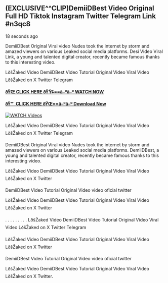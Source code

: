 ## (EXCLUSIVE^^CLIP)DemiiDBest Video Original Full HD Tiktok Instagram Twitter Telegram Link #n3qc8

18 seconds ago

DemiiDBest Original Viral video Nudes took the internet by storm and amazed viewers on various Leaked social media platforms. Desi Video Viral Link, a young and talented digital creator, recently became famous thanks to this interesting video.

LðšŽaked Video DemiiDBest Video Tutorial Original Video Viral Video LðšŽaked on X Twitter Telegram

**[ðŸŒ CLICK HERE ðŸŸ¢==â–ºâ–º WATCH NOW](https://clips-mediaa.blogspot.com/2025/02/video-viral-download.html)**

**[ðŸ”´ CLICK HERE ðŸŒ==â–ºâ–º Download Now](https://clips-mediaa.blogspot.com/2025/02/video-viral-download.html)**

[![WATCH Videos](https://i.imgur.com/dJHk4Zq.gif)](https://clips-mediaa.blogspot.com/2025/02/video-viral-download.html)

LðšŽaked Video DemiiDBest Video Tutorial Original Video Viral Video LðšŽaked on X Twitter Telegram

DemiiDBest Original Viral video Nudes took the internet by storm and amazed viewers on various Leaked social media platforms. DemiiDBest, a young and talented digital creator, recently became famous thanks to this interesting video.

LðšŽaked Video DemiiDBest Video Tutorial Original Video Viral Video LðšŽaked on X Twitter

DemiiDBest Video Tutorial Original Video video oficial twitter

LðšŽaked Video DemiiDBest Video Tutorial Original Video Viral Video LðšŽaked on X Twitter

. . . . . . . . . LðšŽaked Video DemiiDBest Video Tutorial Original Video Viral Video LðšŽaked on X Twitter Telegram

LðšŽaked Video DemiiDBest Video Tutorial Original Video Viral Video LðšŽaked on X Twitter

DemiiDBest Video Tutorial Original Video video oficial twitter

LðšŽaked Video DemiiDBest Video Tutorial Original Video Viral Video LðšŽaked on X Twitter.